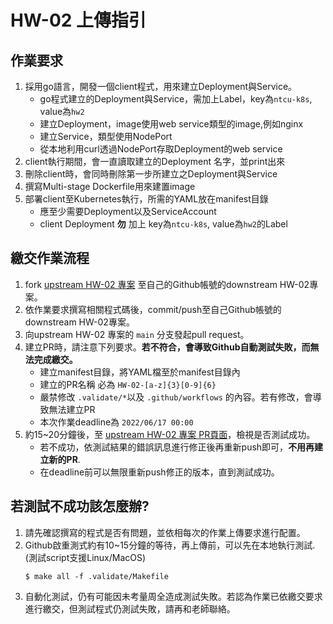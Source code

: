 #  HW-02 上傳指引


## 作業要求
1. 採用go語言，開發一個client程式，用來建立Deployment與Service。
   * go程式建立的Deployment與Service，需加上Label，key為`ntcu-k8s`, value為`hw2`
   * 建立Deployment，image使用web service類型的image,例如nginx
   * 建立Service，類型使用NodePort
   * 從本地利用curl透過NodePort存取Deployment的web service
2. client執行期間，會一直讀取建立的Deployment 名字，並print出來
3. 刪除client時，會同時刪除第一步所建立之Deployment與Service
4. 撰寫Multi-stage Dockerfile用來建置image
5. 部署client至Kubernetes執行，所需的YAML放在manifest目錄
   * 應至少需要Deployment以及ServiceAccount
   * client Deployment **勿** 加上 key為`ntcu-k8s`, value為`hw2`的Label

## 繳交作業流程
1. fork [upstream HW-02 專案](https://github.com/ogre0403/110-2-ntcu-k8s-programing-HW-02) 至自己的Github帳號的downstream HW-02專案。
2. 依作業要求撰寫相關程式碼後，commit/push至自己Github帳號的downstream HW-02專案。
3. 向upstream HW-02 專案的 `main` 分支發起pull request。
4. 建立PR時，請注意下列要求。**若不符合，會導致Github自動測試失敗，而無法完成繳交。**
   * 建立manifest目錄，將YAML檔至於manifest目錄內
   * 建立的PR名稱 必為 `HW-02-[a-z]{3}[0-9]{6}`
   * 嚴禁修改 `.validate/*`以及 `.github/workflows` 的內容。若有修改，會導致無法建立PR
   * 本次作業deadline為 `2022/06/17 00:00`
5. 約15~20分鐘後，至 [upstream HW-02 專案 PR頁面](https://github.com/ogre0403/110-2-ntcu-k8s-programing-HW-02/pulls)，檢視是否測試成功。
   * 若不成功，依測試結果的錯誤訊息進行修正後再重新push即可，**不用再建立新的PR**.
   * 在deadline前可以無限重新push修正的版本，直到測試成功。
## 若測試不成功該怎麼辦?
1. 請先確認撰寫的程式是否有問題，並依相每次的作業上傳要求進行配置。
2. Github啟重測式約有10~15分鐘的等待，再上傳前，可以先在本地執行測試. (測試script支援Linux/MacOS)
   ```shell
   $ make all -f .validate/Makefile
   ```
3. 自動化測試，仍有可能因未考量周全造成測試失敗。若認為作業已依繳交要求進行繳交，但測試程式仍測試失敗，請再和老師聯絡。
